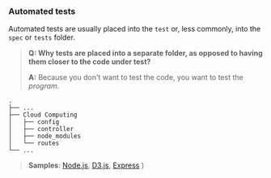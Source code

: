 ### Automated tests

Automated tests are usually placed into the `test` or, less commonly, into the `spec` or `tests` folder.

> **Q: Why tests are placed into a separate folder, as opposed to having them closer to the code under test?**
>
> **A:** Because you don't want to test the code, you want to test the *program*.

    .
    ├── ...
    ├── Cloud Computing                    
    │   ├── config          
    │   ├── controller        
    │   ├── node_modules  
    │   └── routes
    └── ...

> **Samples**: [Node.js](https://github.com/joyent/node), [D3.js](https://github.com/mbostock/d3), [Express](https://github.com/visionmedia/express) )
